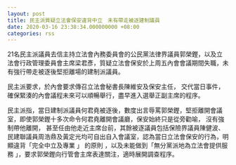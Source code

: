 ```yaml
---
layout: post
title: 民主派質疑立法會保安違背中立　未有帶走被逐建制議員
date: 2020-03-16 23:38:34.000000000 +08:00
categories: rss
---
```


21名民主派議員去信主持立法會內務委員會的公民黨法律界議員郭榮鏗，以及立法會行政管理委員會主席梁君彥，質疑立法會保安於上周五內會會議期間失職，未有強行帶走被逐後堅拒離場的建制派議員。

民主派要求，於內會要求傳召立法會秘書長陳維安及保安主任， 交代當日事件， 確保緊湊的內會議程未來可以順暢舉行，盡早進入選舉正副主席的程序。

民主派指，當日建制派議員何君堯被逐後，數度出言辱罵郭榮鏗，堅拒離開會議室，即使郭榮鏗十多次命令何君堯離開會議廳，保安始終只是從旁勸喻， 沒有強制帶他離開， 甚至任由他走近主席台前，其餘被逐議員包括保險界議員陳健波、民建聯議員周浩鼎及黃定光均可自出自入會議室，認為當日立法會保安的行為，明顯違背「完全中立及專業 」 的原則 ，以及未能做到「無分黨派地為立法會提供服務 」，要求郭榮鏗向行管會主席表達關注，適時展開調查程序。

